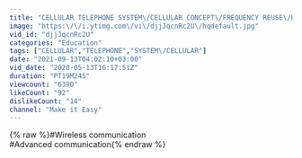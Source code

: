 ```yaml
---
title: "CELLULAR TELEPHONE SYSTEM\/CELLULAR CONCEPT\/FREQUENCY REUSE\/HAND OFF\/HARD HAND OFF AND SOFT SAND OFF"
image: "https:\/\/i.ytimg.com\/vi\/djjJqcnRc2U\/hqdefault.jpg"
vid_id: "djjJqcnRc2U"
categories: "Education"
tags: ["CELLULAR","TELEPHONE","SYSTEM\/CELLULAR"]
date: "2021-09-13T04:02:10+03:00"
vid_date: "2020-05-13T16:17:51Z"
duration: "PT19M24S"
viewcount: "6390"
likeCount: "92"
dislikeCount: "14"
channel: "Make it Easy"
---
```

{% raw %}#Wireless communication<br />#Advanced communication{% endraw %}
